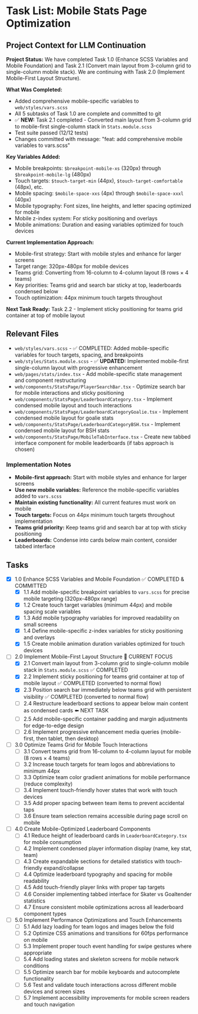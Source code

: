 # Task List: Mobile Stats Page Optimization

## Project Context for LLM Continuation

**Project Status:** We have completed Task 1.0 (Enhance SCSS Variables and Mobile Foundation) and Task 2.1 (Convert main layout from 3-column grid to single-column mobile stack). We are continuing with Task 2.0 (Implement Mobile-First Layout Structure).

**What Was Completed:**
- Added comprehensive mobile-specific variables to `web/styles/vars.scss`
- All 5 subtasks of Task 1.0 are complete and committed to git
- ✅ **NEW:** Task 2.1 completed - Converted main layout from 3-column grid to mobile-first single-column stack in `Stats.module.scss`
- Test suite passed (12/12 tests)
- Changes committed with message: "feat: add comprehensive mobile variables to vars.scss"

**Key Variables Added:**
- Mobile breakpoints: `$breakpoint-mobile-xs` (320px) through `$breakpoint-mobile-lg` (480px)
- Touch targets: `$touch-target-min` (44px), `$touch-target-comfortable` (48px), etc.
- Mobile spacing: `$mobile-space-xxs` (4px) through `$mobile-space-xxxl` (40px)
- Mobile typography: Font sizes, line heights, and letter spacing optimized for mobile
- Mobile z-index system: For sticky positioning and overlays
- Mobile animations: Duration and easing variables optimized for touch devices

**Current Implementation Approach:**
- Mobile-first strategy: Start with mobile styles and enhance for larger screens
- Target range: 320px-480px for mobile devices
- Teams grid: Converting from 16-column to 4-column layout (8 rows × 4 teams)
- Key priorities: Teams grid and search bar sticky at top, leaderboards condensed below
- Touch optimization: 44px minimum touch targets throughout

**Next Task Ready:** Task 2.2 - Implement sticky positioning for teams grid container at top of mobile layout

## Relevant Files

- `web/styles/vars.scss` - ✅ COMPLETED: Added mobile-specific variables for touch targets, spacing, and breakpoints
- `web/styles/Stats.module.scss` - ✅ **UPDATED:** Implemented mobile-first single-column layout with progressive enhancement
- `web/pages/stats/index.tsx` - Add mobile-specific state management and component restructuring
- `web/components/StatsPage/PlayerSearchBar.tsx` - Optimize search bar for mobile interactions and sticky positioning
- `web/components/StatsPage/LeaderboardCategory.tsx` - Implement condensed mobile layout and touch interactions
- `web/components/StatsPage/LeaderboardCategoryGoalie.tsx` - Implement condensed mobile layout for goalie stats
- `web/components/StatsPage/LeaderboardCategoryBSH.tsx` - Implement condensed mobile layout for BSH stats
- `web/components/StatsPage/MobileTabInterface.tsx` - Create new tabbed interface component for mobile leaderboards (if tabs approach is chosen)

### Implementation Notes

- **Mobile-first approach:** Start with mobile styles and enhance for larger screens
- **Use new mobile variables:** Reference the mobile-specific variables added to `vars.scss`
- **Maintain existing functionality:** All current features must work on mobile
- **Touch targets:** Focus on 44px minimum touch targets throughout implementation
- **Teams grid priority:** Keep teams grid and search bar at top with sticky positioning
- **Leaderboards:** Condense into cards below main content, consider tabbed interface

## Tasks

- [x] 1.0 Enhance SCSS Variables and Mobile Foundation ✅ COMPLETED & COMMITTED
  - [x] 1.1 Add mobile-specific breakpoint variables to `vars.scss` for precise mobile targeting (320px-480px range)
  - [x] 1.2 Create touch target variables (minimum 44px) and mobile spacing scale variables
  - [x] 1.3 Add mobile typography variables for improved readability on small screens
  - [x] 1.4 Define mobile-specific z-index variables for sticky positioning and overlays
  - [x] 1.5 Create mobile animation duration variables optimized for touch devices
- [ ] 2.0 Implement Mobile-First Layout Structure 🔄 CURRENT FOCUS
  - [x] 2.1 Convert main layout from 3-column grid to single-column mobile stack in `Stats.module.scss` ✅ COMPLETED
  - [x] 2.2 Implement sticky positioning for teams grid container at top of mobile layout ✅ COMPLETED (converted to normal flow)
  - [x] 2.3 Position search bar immediately below teams grid with persistent visibility ✅ COMPLETED (converted to normal flow)
  - [ ] 2.4 Restructure leaderboard sections to appear below main content as condensed cards ⬅️ NEXT TASK
  - [ ] 2.5 Add mobile-specific container padding and margin adjustments for edge-to-edge design
  - [ ] 2.6 Implement progressive enhancement media queries (mobile-first, then tablet, then desktop)
- [ ] 3.0 Optimize Teams Grid for Mobile Touch Interactions
  - [ ] 3.1 Convert teams grid from 16-column to 4-column layout for mobile (8 rows × 4 teams)
  - [ ] 3.2 Increase touch targets for team logos and abbreviations to minimum 44px
  - [ ] 3.3 Optimize team color gradient animations for mobile performance (reduce complexity)
  - [ ] 3.4 Implement touch-friendly hover states that work with touch devices
  - [ ] 3.5 Add proper spacing between team items to prevent accidental taps
  - [ ] 3.6 Ensure team selection remains accessible during page scroll on mobile
- [ ] 4.0 Create Mobile-Optimized Leaderboard Components
  - [ ] 4.1 Reduce height of leaderboard cards in `LeaderboardCategory.tsx` for mobile consumption
  - [ ] 4.2 Implement condensed player information display (name, key stat, team)
  - [ ] 4.3 Create expandable sections for detailed statistics with touch-friendly expand/collapse
  - [ ] 4.4 Optimize leaderboard typography and spacing for mobile readability
  - [ ] 4.5 Add touch-friendly player links with proper tap targets
  - [ ] 4.6 Consider implementing tabbed interface for Skater vs Goaltender statistics
  - [ ] 4.7 Ensure consistent mobile optimizations across all leaderboard component types
- [ ] 5.0 Implement Performance Optimizations and Touch Enhancements
  - [ ] 5.1 Add lazy loading for team logos and images below the fold
  - [ ] 5.2 Optimize CSS animations and transitions for 60fps performance on mobile
  - [ ] 5.3 Implement proper touch event handling for swipe gestures where appropriate
  - [ ] 5.4 Add loading states and skeleton screens for mobile network conditions
  - [ ] 5.5 Optimize search bar for mobile keyboards and autocomplete functionality
  - [ ] 5.6 Test and validate touch interactions across different mobile devices and screen sizes
  - [ ] 5.7 Implement accessibility improvements for mobile screen readers and touch navigation